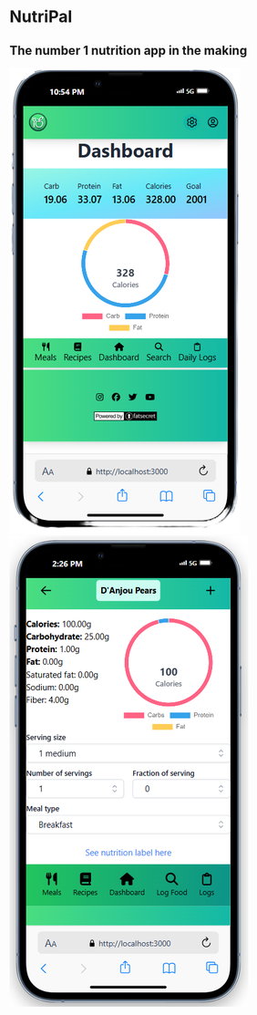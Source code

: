 # NutriPal

## The number 1 nutrition app in the making

![dashboard](./client/src/images/dashboard.png)
![fooddetails](./client/src/images/NutripalFoodDetails.png)
